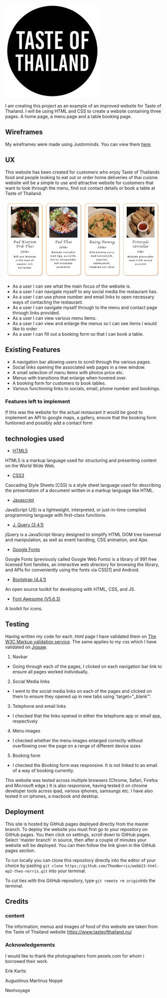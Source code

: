![Taste of Thailand](/assets/images/tastelogo.png)



I am creating this project as an example of an improved website for Taste of Thailand. I will be using HTML and CSS to create a website 
containing three pages. A home page, a menu page and a table booking page.

## Wireframes

My wireframes were made using Justinminds. You can view them [here](assets/readme-documents/thai-wireframes.pdf).

 ## UX
 
 This website has been created for customers who enjoy Taste of Thailands food and people looking to eat out or order home deliveries of thai cuisine. website will be a simple to use and attractive website for customers that want to look through the menu, find out contact details or book a table at Taste of Thailand.  

 ![menu items](/assets/readme-documents/menuitems.png)

 * As a user I can see what the main focus of the website is.
 * As a user I can navigate myself to any social media the restaurant has.
 * As a user I can use phone number and email links to open necessary ways of contacting the restaurant.
 * As a user I can navigate myself through to the menu and contact page through links provided.
 * As a user I can view various menu items.
 * As a user I can view and enlarge the menus so I can see items I would like to order
 * As a user I can fill out a booking form so that I can book a table.
 
## Existing Features

 * A navigation bar allowing users to scroll through the various pages.
 * Social links opening the associated web pages in a new window.
 * A small selection of menu items with photos price etc.
 * Menus with transitions that enlarge when hovered over.
 * A booking form for customers to book tables.
 * Various functioning links to socials, email, phone number and bookings.

 ### Features left to implement

 If this was the website for the actual restaurant it would be good to implement an API to google maps, a gallery, ensure that the booking form funtioned and possibly add a contact form
 
## technologies used

* [HTML5](https://en.wikipedia.org/wiki/HTML5)

HTML5 is a markup language used for structuring and presenting content on the World Wide Web.

* [CSS3](https://en.wikipedia.org/wiki/Cascading_Style_Sheets)

Cascading Style Sheets (CSS) is a style sheet language used for describing the presentation of a document written in a markup language like HTML.

* [Javascript](https://en.wikipedia.org/wiki/JavaScript)

JavaScript (JS) is a lightweight, interpreted, or just-in-time compiled programming language with first-class functions.

* [J. Query (3.4.1)](https://jquery.com/download/)

jQuery is a JavaScript library designed to simplify HTML DOM tree traversal and manipulation, as well as event handling, CSS animation, and Ajax.

* [Google Fonts](https://fonts.google.com/)

Google Fonts (previously called Google Web Fonts) is a library of 991 free licensed font families, an interactive web directory for browsing the library, 
and APIs for conveniently using the fonts via CSS[1] and Android.

* [Bootstrap (4.4.1)](https://getbootstrap.com/)

An open source toolkit for developing with HTML, CSS, and JS.

* [Font Awesome (V5.6.3)](https://fontawesome.com/)

A toolkit for icons.

## Testing

Having written my code for each .html page I have validated them on [The W3C Markup validation service](https://validator.w3.org/).
The same applies to my css which I have validated on [Jigsaw](https://jigsaw.w3.org/css-validator/).

1. Navbar
* Going through each of the pages, I clicked on each navigation bar link to ensure all pages worked individually.

2. Social Media links
- I went to the social media links on each of the pages and clicked on them to ensure they opened up in new tabs using 'target="_blank"'.

3. Telephone and email links
- I checked that the links opened in either the telephone app or email app, respectively

4. Menu images
- I checked whether the menu images enlarged correctly without overflowing over the page on a range of different device sizes

5. Booking form
- I checked the Booking form was responsive. It is not linked to an email of a way of booking currently.

This website was tested across multiple browsers (Chrome, Safari, Firefox and Microsoft edge.) It is also responsive, having
tested it on chrome developer tools across ipad, various iphones, samsungs etc. I have also tested it on iphones, a macbook
and desktop.

## Deployment

This site is hosted by GitHub pages deployed directly from the master branch. To deploy the website you must first go to your repository on 
GitHub pages. You then click on settings, scroll down to GitHub pages. Select 'master branch' in source, then after a couple of minutes your website
will be deployed. You can then follow the link given in the GitHub pages section.

To run locally you can clone this repository directly into the editor of your choice by pasting `git clone https://github.com/TheoNorris/webb23-html-mp2-theo-norris.git` into your terminal.

To cut ties with this GitHub repository, type `git remote rm origin`into the terminal.

## Credits

### content

The information, menus and images of food of this website are taken from the Taste of Thailand website https://www.tasteofthailand.nu/

### Acknowledgements

I would like to thank the photographers from pexels.com for whom i borrowed their work.

Erik Karits

Augustinus Martinus Noppé 

Nextvoyage






